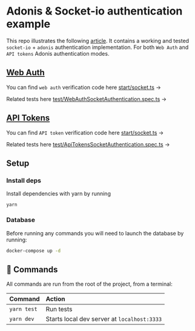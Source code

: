 # Adonis & Socket-io authentication example

This repo illustrates the following [article](https://prastoin.netlify.app/writing/posts/adonis-socket-io-authentication/).
It contains a working and tested `socket-io` + `adonis` authentication implementation. For both `Web Auth` and `API tokens` Adonis authentication modes.

## [Web Auth](https://docs.adonisjs.com/guides/auth/web-guard)

You can find `web auth` verification code here [start/socket.ts](start/socket.ts) →

Related tests here [test/WebAuthSocketAuthentication.spec.ts](test/WebAuthSocketAuthentication.spec.ts) →

## [API Tokens](https://docs.adonisjs.com/guides/auth/api-tokens-guard)

You can find `API token` verification code here [start/socket.ts](start/socket.ts) →

Related tests here [test/ApiTokensSocketAuthentication.spec.ts](test/ApiTokensSocketAuthentication.spec.ts) →

## Setup

### Install deps

Install dependencies with yarn by running

```
yarn
```

### Database

Before running any commands you will need to launch the database by running:

```bash
docker-compose up -d
```

## 🧞 Commands

All commands are run from the root of the project, from a terminal:

| Command     | Action                                      |
| :---------- | :------------------------------------------ |
| `yarn test` | Run tests                                   |
| `yarn dev`  | Starts local dev server at `localhost:3333` |
